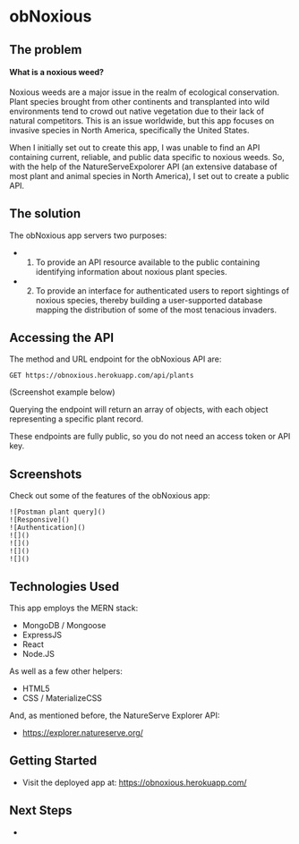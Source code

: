 # obNoxious


## The problem

#### What is a noxious weed? 

Noxious weeds are a major issue in the realm of ecological conservation. Plant species brought from other continents and transplanted into wild environments tend to crowd out native vegetation due to their lack of natural competitors. This is an issue worldwide, but this app focuses on invasive species in North America, specifically the United States.  

When I initially set out to create this app, I was unable to find an API containing current, reliable, and public data specific to noxious weeds. So, with the help of the NatureServeExpolorer API (an extensive database of most plant and animal species in North America), I set out to create a public API. 

## The solution

The obNoxious app servers two purposes: 

* 1) To provide an API resource available to the public containing identifying information about noxious plant species. 
* 2) To provide an interface for authenticated users to report sightings of noxious species, thereby building a user-supported database mapping the distribution of some of the most tenacious invaders.

## Accessing the API

The method and URL endpoint for the obNoxious API are: 

```
GET https://obnoxious.herokuapp.com/api/plants
```

(Screenshot example below)

Querying the endpoint will return an array of objects, with each object representing a specific plant record. 

These endpoints are fully public, so you do not need an access token or API key. 

## Screenshots

Check out some of the features of the obNoxious app: 

    ![Postman plant query]()
    ![Responsive]()
    ![Authentication]()
    ![]()
    ![]()
    ![]()
    ![]()

## Technologies Used

This app employs the MERN stack: 

* MongoDB / Mongoose
* ExpressJS
* React
* Node.JS

As well as a few other helpers: 

* HTML5
* CSS / MaterializeCSS

And, as mentioned before, the NatureServe Explorer API: 

* https://explorer.natureserve.org/ 

## Getting Started

* Visit the deployed app at: https://obnoxious.herokuapp.com/

## Next Steps 

* 